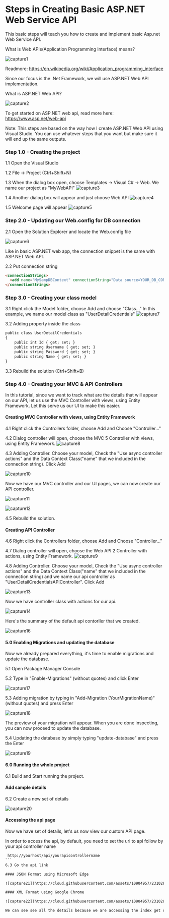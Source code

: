# Steps in Creating Basic ASP.NET Web Service API

This basic steps will teach you how to create and implement basic Asp.net Web Service API.

What is Web APIs(Application Programming Interface) means?

![capture1](https://cloud.githubusercontent.com/assets/10904957/23101928/23bc84c8-f6da-11e6-9a36-25509c0146b4.PNG)

Readmore: https://en.wikipedia.org/wiki/Application_programming_interface

Since our focus is the .Net Framework, we will use ASP.NET Web API implementation. 

What is ASP.NET Web API?

![capture2](https://cloud.githubusercontent.com/assets/10904957/23101965/0b4f4348-f6db-11e6-9b9c-96f85d34d20a.PNG)

To get started on ASP.NET web api, read more here: https://www.asp.net/web-api

Note: This steps are based on the way how I create ASP.NET Web API using Visual Studio. You can use whatever steps that you want but make sure it will end up the same outputs.

### Step 1.0 - Creating the project

1.1 Open the Visual Studio

1.2 File -> Project (Ctrl+Shift+N)

1.3 When the dialog box open, choose Templates -> Visual C# -> Web. We name our project as "MyWebAPI"
![capture3](https://cloud.githubusercontent.com/assets/10904957/23102044/ae5d64b0-f6dc-11e6-9c0f-b97c07fac23a.PNG)

1.4 Another dialog box will appear and just choose Web API
![capture4](https://cloud.githubusercontent.com/assets/10904957/23102065/25fe559c-f6dd-11e6-95b0-a19b62483297.PNG)

1.5 Welcome page will appear
![capture5](https://cloud.githubusercontent.com/assets/10904957/23102104/cec6ed10-f6dd-11e6-9b94-6fb8f7529c29.PNG)

### Step 2.0 - Updating our Web.config for DB connection

2.1 Open the Solution Explorer and locate the Web.config file 

![capture6](https://cloud.githubusercontent.com/assets/10904957/23102140/870d6732-f6de-11e6-9745-f8b99e6ed3be.PNG)

Like in basic ASP.NET web app, the connection snippet is the same with ASP.NET Web API.

2.2 Put connection string
```html
<connectionStrings>
  <add name="MySampDBContext" connectionString="Data source=YOUR_DB_CONNECTION;Initial Catalog=YOUR_DB_NAME; Integrated Security=True" providerName="System.Data.SqlClient"/>
</connectionStrings>
```

### Step 3.0 - Creating your class model

3.1 Right click the Model folder, choose Add and choose "Class..." In this example, we name our model class as "UserDetailCredentials"
![capture7](https://cloud.githubusercontent.com/assets/10904957/23102221/4e3b296a-f6e0-11e6-86e0-c72f5d4203ec.PNG)

3.2 Adding property inside the class
```html
public class UserDetailCredentials
{
    public int Id { get; set; }
    public string Username { get; set; }
    public string Password { get; set; }
    public string Name { get; set; }
}
```
3.3 Rebuild the solution (Ctrl+Shift+B)

### Step 4.0 - Creating your MVC & API Controllers
In this tutorial, since we want to track what are the details that will appear on our API, let us use the MVC Controller with views, using Entity Framework. Let this serve us our UI to make this easier.

#### Creating MVC Controller with views, using Entity Framework
4.1 Right click the Controllers folder, choose Add and Choose "Controller..."

4.2 Dialog controller will open, choose the MVC 5 Controller with views, using Entity Framework.
![capture8](https://cloud.githubusercontent.com/assets/10904957/23102404/6e19d292-f6e3-11e6-8afa-7dbdb8a48fcc.PNG)

4.3 Adding Controller. Choose your model, Check the "Use async controller actions" and the Data Context Class("name" that we included in the connection string). Click Add

![capture10](https://cloud.githubusercontent.com/assets/10904957/23102444/3c7da08c-f6e4-11e6-9a49-9eb59c603f1f.PNG)

Now we have our MVC controller and our UI pages, we can now create our API controller.

![capture11](https://cloud.githubusercontent.com/assets/10904957/23102468/acb36a76-f6e4-11e6-906f-78d9ba068f0c.PNG)

![capture12](https://cloud.githubusercontent.com/assets/10904957/23102469/acb8686e-f6e4-11e6-8e7c-164942265fde.PNG)

4.5 Rebuild the solution.

#### Creating API Controller
4.6 Right click the Controllers folder, choose Add and Choose "Controller..."

4.7 Dialog controller will open, choose the Web API 2 Controller with actions, using Entity Framework.
![capture9](https://cloud.githubusercontent.com/assets/10904957/23102524/c5047bd2-f6e5-11e6-8a99-c64bb6671a3d.PNG)

4.8 Adding Controller. Choose your model, Check the "Use async controller actions" and the Data Context Class("name" that we included in the connection string) and we name our api controller as "UserDetailCredentialsAPIController". Click Add

![capture13](https://cloud.githubusercontent.com/assets/10904957/23102554/091da49c-f6e6-11e6-96d3-c3c67f461d49.PNG)

Now we have controller class with actions for our api.

![capture14](https://cloud.githubusercontent.com/assets/10904957/23102577/9c0ed0fa-f6e6-11e6-92a7-f67ad0c2250b.PNG)

Here's the summary of the default api contorller that we created.

![capture16](https://cloud.githubusercontent.com/assets/10904957/23102640/e52e594e-f6e7-11e6-9e38-e0058ee7e562.PNG)

#### 5.0 Enabling Migrations and updating the database
Now we already prepared everything, it's time to enable migrations and update the database.

5.1 Open Package Manager Console 

5.2 Type in "Enable-Migrations" (without quotes) and click Enter

![capture17](https://cloud.githubusercontent.com/assets/10904957/23102707/3356440a-f6e9-11e6-99c7-675d0d5271f4.PNG)

5.3 Adding migration by typing in "Add-Migration (YourMigrationName)" (without quotes) and press Enter

![capture18](https://cloud.githubusercontent.com/assets/10904957/23102730/aead53d2-f6e9-11e6-8abb-d44ff364f37d.PNG)

The preview of your migration will appear. When you are done inspecting, you can now proceed to update the database.

5.4 Updating the database by simply typing "update-database" and press the Enter

![capture19](https://cloud.githubusercontent.com/assets/10904957/23102761/30e2fa8c-f6ea-11e6-8590-69a9159da83b.PNG)


#### 6.0 Running the whole project

6.1 Build and Start running the project.

#### Add sample details

6.2 Create a new set of details

![capture20](https://cloud.githubusercontent.com/assets/10904957/23102817/02e98b9a-f6eb-11e6-9475-42fc4afaa723.PNG)

#### Accessing the api page
Now we have set of details, let's us now view our custom API page.

In order to access the api, by default, you need to set the uri to api follow by your api controller name

````html
 http://yourhost/api/yourapicontrollername
```
6.3 Go the api link

#### JSON Format using Microsoft Edge

![capture21](https://cloud.githubusercontent.com/assets/10904957/23102872/372b7cc8-f6ec-11e6-98a3-84afd02351ee.PNG)

#### XML Format using Google Chrome

![capture22](https://cloud.githubusercontent.com/assets/10904957/23102886/6774d992-f6ec-11e6-95d9-165034e05736.PNG)

We can see see all the details because we are accessing the index get request of our api.
